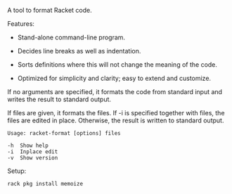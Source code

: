 A tool to format Racket code.

Features:

- Stand-alone command-line program.

- Decides line breaks as well as indentation.

- Sorts definitions where this will not change the meaning of the code.

- Optimized for simplicity and clarity; easy to extend and customize.

If no arguments are specified, it formats the code from standard input and writes the result to standard output.

If files are given, it formats the files. If -i is specified together with files, the files are edited in place. Otherwise, the result is written to standard output.

```
Usage: racket-format [options] files

-h  Show help
-i  Inplace edit
-v  Show version
```

Setup:

```
rack pkg install memoize
```
